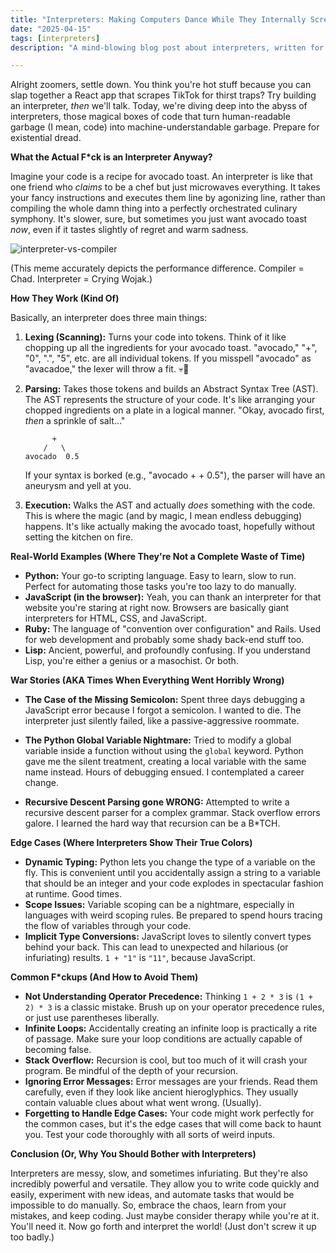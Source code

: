 ```yaml
---
title: "Interpreters: Making Computers Dance While They Internally Screaming (And So Will You)"
date: "2025-04-15"
tags: [interpreters]
description: "A mind-blowing blog post about interpreters, written for chaotic Gen Z engineers."

---
```


Alright zoomers, settle down. You think you're hot stuff because you can slap together a React app that scrapes TikTok for thirst traps? Try building an interpreter, *then* we'll talk. Today, we're diving deep into the abyss of interpreters, those magical boxes of code that turn human-readable garbage (I mean, code) into machine-understandable garbage. Prepare for existential dread.

**What the Actual F*ck is an Interpreter Anyway?**

Imagine your code is a recipe for avocado toast. An interpreter is like that one friend who *claims* to be a chef but just microwaves everything. It takes your fancy instructions and executes them line by agonizing line, rather than compiling the whole damn thing into a perfectly orchestrated culinary symphony. It's slower, sure, but sometimes you just want avocado toast *now*, even if it tastes slightly of regret and warm sadness.

![interpreter-vs-compiler](https://i.kym-cdn.com/entries/icons/facebook/000/023/397/C-658VsXoAo3ovC.jpg)

(This meme accurately depicts the performance difference. Compiler = Chad. Interpreter = Crying Wojak.)

**How They Work (Kind Of)**

Basically, an interpreter does three main things:

1.  **Lexing (Scanning):** Turns your code into tokens. Think of it like chopping up all the ingredients for your avocado toast. "avocado," "+", "0", ".", "5", etc. are all individual tokens. If you misspell "avocado" as "avacadoe," the lexer will throw a fit. 💀🙏

2.  **Parsing:** Takes those tokens and builds an Abstract Syntax Tree (AST). The AST represents the structure of your code. It's like arranging your chopped ingredients on a plate in a logical manner. "Okay, avocado first, *then* a sprinkle of salt..."

    ```ascii
          +
        /   \
    avocado  0.5
    ```

    If your syntax is borked (e.g., "avocado + + 0.5"), the parser will have an aneurysm and yell at you.

3.  **Execution:** Walks the AST and actually *does* something with the code. This is where the magic (and by magic, I mean endless debugging) happens. It's like actually making the avocado toast, hopefully without setting the kitchen on fire.

**Real-World Examples (Where They're Not a Complete Waste of Time)**

*   **Python:** Your go-to scripting language. Easy to learn, slow to run. Perfect for automating those tasks you're too lazy to do manually.
*   **JavaScript (in the browser):** Yeah, you can thank an interpreter for that website you're staring at right now. Browsers are basically giant interpreters for HTML, CSS, and JavaScript.
*   **Ruby:** The language of "convention over configuration" and Rails. Used for web development and probably some shady back-end stuff too.
*   **Lisp:** Ancient, powerful, and profoundly confusing. If you understand Lisp, you're either a genius or a masochist. Or both.

**War Stories (AKA Times When Everything Went Horribly Wrong)**

*   **The Case of the Missing Semicolon:** Spent three days debugging a JavaScript error because I forgot a semicolon. I wanted to die. The interpreter just silently failed, like a passive-aggressive roommate.

*   **The Python Global Variable Nightmare:** Tried to modify a global variable inside a function without using the `global` keyword. Python gave me the silent treatment, creating a local variable with the same name instead. Hours of debugging ensued. I contemplated a career change.

*   **Recursive Descent Parsing gone WRONG:** Attempted to write a recursive descent parser for a complex grammar. Stack overflow errors galore. I learned the hard way that recursion can be a B\*TCH.

**Edge Cases (Where Interpreters Show Their True Colors)**

*   **Dynamic Typing:** Python lets you change the type of a variable on the fly. This is convenient until you accidentally assign a string to a variable that should be an integer and your code explodes in spectacular fashion at runtime. Good times.
*   **Scope Issues:** Variable scoping can be a nightmare, especially in languages with weird scoping rules. Be prepared to spend hours tracing the flow of variables through your code.
*   **Implicit Type Conversions:** JavaScript loves to silently convert types behind your back. This can lead to unexpected and hilarious (or infuriating) results. `1 + "1"` is `"11"`, because JavaScript.

**Common F*ckups (And How to Avoid Them)**

*   **Not Understanding Operator Precedence:** Thinking `1 + 2 * 3` is `(1 + 2) * 3` is a classic mistake. Brush up on your operator precedence rules, or just use parentheses liberally.
*   **Infinite Loops:** Accidentally creating an infinite loop is practically a rite of passage. Make sure your loop conditions are actually capable of becoming false.
*   **Stack Overflow:** Recursion is cool, but too much of it will crash your program. Be mindful of the depth of your recursion.
*   **Ignoring Error Messages:** Error messages are your friends. Read them carefully, even if they look like ancient hieroglyphics. They usually contain valuable clues about what went wrong. (Usually).
*   **Forgetting to Handle Edge Cases:** Your code might work perfectly for the common cases, but it's the edge cases that will come back to haunt you. Test your code thoroughly with all sorts of weird inputs.

**Conclusion (Or, Why You Should Bother with Interpreters)**

Interpreters are messy, slow, and sometimes infuriating. But they're also incredibly powerful and versatile. They allow you to write code quickly and easily, experiment with new ideas, and automate tasks that would be impossible to do manually. So, embrace the chaos, learn from your mistakes, and keep coding. Just maybe consider therapy while you're at it. You'll need it. Now go forth and interpret the world! (Just don't screw it up too badly.)
